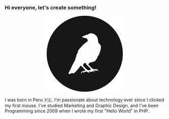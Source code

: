 ### Hi everyone, let's create something!

<center>
  <a href="https://kembec.com" target="_blank">
    <img src="/src/avatar-circle.png" alt="Kembec.com" style="height: 15rem; width:auto;">
  </a>
</center>


I was born in Peru 🇵🇪. I'm passionate about technology ever since I clicked my first mouse. I've studied Marketing and Graphic Design, and I've been Programming since 2009 when I wrote my first "Hello World" in PHP.
